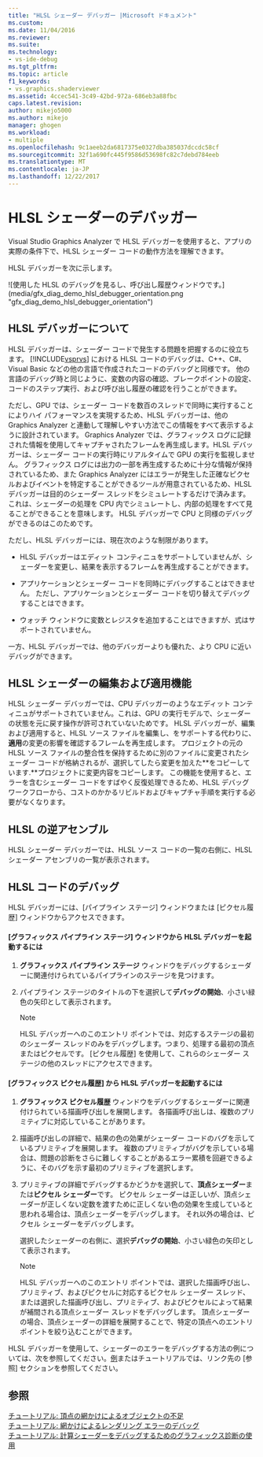 ```yaml
---
title: "HLSL シェーダー デバッガー |Microsoft ドキュメント"
ms.custom: 
ms.date: 11/04/2016
ms.reviewer: 
ms.suite: 
ms.technology:
- vs-ide-debug
ms.tgt_pltfrm: 
ms.topic: article
f1_keywords:
- vs.graphics.shaderviewer
ms.assetid: 4ccec541-3c49-42bd-972a-686eb3a88fbc
caps.latest.revision: 
author: mikejo5000
ms.author: mikejo
manager: ghogen
ms.workload:
- multiple
ms.openlocfilehash: 9c1aeeb2da6817375e0327dba385037dccdc58cf
ms.sourcegitcommit: 32f1a690fc445f9586d53698fc82c7debd784eeb
ms.translationtype: MT
ms.contentlocale: ja-JP
ms.lasthandoff: 12/22/2017
---
```

# <a name="hlsl-shader-debugger"></a>HLSL シェーダーのデバッガー
Visual Studio Graphics Analyzer で HLSL デバッガーを使用すると、アプリの実際の条件下で、HLSL シェーダー コードの動作方法を理解できます。  
  
 HLSL デバッガーを次に示します。  
  
 ![使用した HLSL のデバッグを見るし、呼び出し履歴ウィンドウです。] (media/gfx_diag_demo_hlsl_debugger_orientation.png "gfx_diag_demo_hlsl_debugger_orientation")  
  
## <a name="understanding-the-hlsl-debugger"></a>HLSL デバッガーについて  
 HLSL デバッガーは、シェーダー コードで発生する問題を把握するのに役立ちます。 [!INCLUDE[vsprvs](../../code-quality/includes/vsprvs_md.md)] における HLSL コードのデバッグは、C++、C#、Visual Basic などの他の言語で作成されたコードのデバッグと同様です。 他の言語のデバッグ時と同じように、変数の内容の確認、ブレークポイントの設定、コードのステップ実行、および呼び出し履歴の確認を行うことができます。  
  
 ただし、GPU では、シェーダー コードを数百のスレッドで同時に実行することによりハイ パフォーマンスを実現するため、HLSL デバッガーは、他の Graphics Analyzer と連動して理解しやすい方法でこの情報をすべて表示するように設計されています。 Graphics Analyzer では、グラフィックス ログに記録された情報を使用してキャプチャされたフレームを再生成します。HLSL デバッガーは、シェーダー コードの実行時にリアルタイムで GPU の実行を監視しません。 グラフィックス ログには出力の一部を再生成するために十分な情報が保持されているため、また Graphics Analyzer にはエラーが発生した正確なピクセルおよびイベントを特定することができるツールが用意されているため、HLSL デバッガーは目的のシェーダー スレッドをシミュレートするだけで済みます。 これは、シェーダーの処理を CPU 内でシミュレートし、内部の処理をすべて見ることができることを意味します。 HLSL デバッガーで CPU と同様のデバッグができるのはこのためです。  
  
 ただし、HLSL デバッガーには、現在次のような制限があります。  
  
-   HLSL デバッガーはエディット コンティニュをサポートしていませんが、シェーダーを変更し、結果を表示するフレームを再生成することができます。  
  
-   アプリケーションとシェーダー コードを同時にデバッグすることはできません。 ただし、アプリケーションとシェーダー コードを切り替えてデバッグすることはできます。  
  
-   ウォッチ ウィンドウに変数とレジスタを追加することはできますが、式はサポートされていません。  
  
 一方、HLSL デバッガーでは、他のデバッガーよりも優れた、より CPU に近いデバッグができます。  
  
## <a name="hlsl-shader-edit--apply"></a>HLSL シェーダーの編集および適用機能  
 HLSL シェーダー デバッガーでは、CPU デバッガーのようなエディット コンティニュがサポートされていません。これは、GPU の実行モデルで、シェーダーの状態を元に戻す操作が許可されていないためです。 HLSL デバッガーが、編集および適用すると、HLSL ソース ファイルを編集し、をサポートする代わりに、**適用**の変更の影響を確認するフレームを再生成します。 プロジェクトの元の HLSL ソース ファイルの整合性を保持するために別のファイルに変更されたシェーダー コードが格納されるが、選択してしたら変更を加えた**をコピーしています.**プロジェクトに変更内容をコピーします。 この機能を使用すると、エラーを含むシェーダー コードをすばやく反復処理できるため、HLSL デバッグ ワークフローから、コストのかかるリビルドおよびキャプチャ手順を実行する必要がなくなります。  
  
## <a name="hlsl-disassembly"></a>HLSL の逆アセンブル  
 HLSL シェーダー デバッガーでは、HLSL ソース コードの一覧の右側に、HLSL シェーダー アセンブリの一覧が表示されます。  
  
## <a name="debugging-hlsl-code"></a>HLSL コードのデバッグ  
 HLSL デバッガーには、[パイプライン ステージ] ウィンドウまたは [ピクセル履歴] ウィンドウからアクセスできます。  
  
#### <a name="to-start-the-hlsl-debugger-from-the-graphics-pipeline-stages-window"></a>[グラフィックス パイプライン ステージ] ウィンドウから HLSL デバッガーを起動するには  
  
1.  **グラフィックス パイプライン ステージ** ウィンドウをデバッグするシェーダーに関連付けられているパイプラインのステージを見つけます。  
  
2.  パイプライン ステージのタイトルの下を選択して**デバッグの開始**、小さい緑色の矢印として表示されます。  
  
    > [!NOTE]
    >  HLSL デバッガーへのこのエントリ ポイントでは、対応するステージの最初のシェーダー スレッドのみをデバッグします。つまり、処理する最初の頂点またはピクセルです。 [ピクセル履歴] を使用して、これらのシェーダー ステージの他のスレッドにアクセスできます。  
  
#### <a name="to-start-the-hlsl-debugger-from-the-graphics-pixel-history"></a>[グラフィックス ピクセル履歴] から HLSL デバッガーを起動するには  
  
1.  **グラフィックス ピクセル履歴** ウィンドウをデバッグするシェーダーに関連付けられている描画呼び出しを展開します。 各描画呼び出しは、複数のプリミティブに対応していることがあります。  
  
2.  描画呼び出しの詳細で、結果の色の効果がシェーダー コードのバグを示しているプリミティブを展開します。 複数のプリミティブがバグを示している場合は、問題の診断をさらに難しくすることがあるエラー累積を回避できるように、そのバグを示す最初のプリミティブを選択します。  
  
3.  プリミティブの詳細でデバッグするかどうかを選択して、**頂点シェーダー**または**ピクセル シェーダー**です。 ピクセル シェーダーは正しいが、頂点シェーダーが正しくない定数を渡すために正しくない色の効果を生成していると思われる場合は、頂点シェーダーをデバッグします。 それ以外の場合は、ピクセル シェーダーをデバッグします。  
  
     選択したシェーダーの右側に、選択**デバッグの開始**、小さい緑色の矢印として表示されます。  
  
    > [!NOTE]
    >  HLSL デバッガーへのこのエントリ ポイントでは、選択した描画呼び出し、プリミティブ、およびピクセルに対応するピクセル シェーダー スレッド、または選択した描画呼び出し、プリミティブ、およびピクセルによって結果が補間される頂点シェーダー スレッドをデバッグします。 頂点シェーダーの場合、頂点シェーダーの詳細を展開することで、特定の頂点へのエントリ ポイントを絞り込むことができます。  
  
 HLSL デバッガーを使用して、シェーダーのエラーをデバッグする方法の例については、次を参照してください。[例](graphics-diagnostics-examples.md)またはチュートリアルでは、リンク先の [参照] セクションを参照してください。  
  
## <a name="see-also"></a>参照  
 [チュートリアル: 頂点の網かけによるオブジェクトの不足](walkthrough-missing-objects-due-to-vertex-shading.md)   
 [チュートリアル: 網かけによるレンダリング エラーのデバッグ](walkthrough-debugging-rendering-errors-due-to-shading.md)   
 [チュートリアル: 計算シェーダーをデバッグするためのグラフィックス診断の使用](walkthrough-using-graphics-diagnostics-to-debug-a-compute-shader.md)